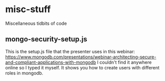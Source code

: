 # misc-stuff
Miscellaneous tidbits of code

## mongo-security-setup.js 

This is the setup.js file that the presenter uses in this webinar: https://www.mongodb.com/presentations/webinar-architecting-secure-and-compliant-applications-with-mongodb  I couldn't find it anywhere online so I typed it myself. It shows you how to create users with different roles in mongodb. 
